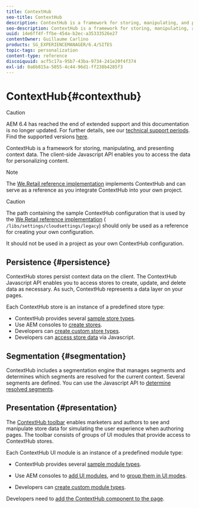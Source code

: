 ```yaml
---
title: ContextHub
seo-title: ContextHub
description: ContextHub is a framework for storing, manipulating, and presenting context data
seo-description: ContextHub is a framework for storing, manipulating, and presenting context data
uuid: 14e6ff4f-ffbe-454a-b2ec-a35333526e27
contentOwner: Guillaume Carlino
products: SG_EXPERIENCEMANAGER/6.4/SITES
topic-tags: personalization
content-type: reference
discoiquuid: acf5c17a-95b7-43ba-9734-241e20f4f374
exl-id: 0a6b815a-5055-4c44-96d1-ff238b4285f3
---
```

# ContextHub{#contexthub}

>[!CAUTION]
>
>AEM 6.4 has reached the end of extended support and this documentation is no longer updated. For further details, see our [technical support periods](https://helpx.adobe.com/support/programs/eol-matrix.html). Find the supported versions [here](https://experienceleague.adobe.com/docs/).

ContextHub is a framework for storing, manipulating, and presenting context data. The client-side Javascript API enables you to access the data for personalizing content.

>[!NOTE]
>
>The [We.Retail reference implementation](/help/sites-developing/we-retail.md) implements ContextHub and can serve as a reference as you integrate ContextHub into your own project.

>[!CAUTION]
>
>The path containing the sample ContextHub configuration that is used by the [We.Retail reference implementation](/help/sites-developing/we-retail.md) ( `/libs/settings/cloudsettings/legacy`) should only be used as a reference for creating your own configuration.
>
>It should not be used in a project as your own ContextHub configuration.

## Persistence {#persistence}

ContextHub stores persist context data on the client. The ContextHub Javascript API enables you to access stores to create, update, and delete data as necessary. As such, ContextHub represents a data layer on your pages.

Each ContextHub store is an instance of a predefined store type:

* ContextHub provides several [sample store types](/help/sites-developing/ch-samplestores.md).
* Use AEM consoles to [create stores](/help/sites-administering/contexthub-config.md#creating-a-contexthub-store).
* Developers can [create custom store types](/help/sites-developing/ch-extend.md#creating-custom-store-candidates). 
* Developers can [access store data](/help/sites-developing/ch-adding.md#interacting-with-contexthub-stores) via Javascript.

## Segmentation {#segmentation}

ContextHub includes a segmentation engine that manages segments and determines which segments are resolved for the current context. Several segments are defined. You can use the Javascript API to [determine resolved segments](/help/sites-developing/ch-adding.md#determining-resolved-contexthub-segments).

## Presentation {#presentation}

The [ContextHub toolbar](/help/sites-authoring/ch-previewing.md) enables marketers and authors to see and manipulate store data for simulating the user experience when authoring pages. The toolbar consists of groups of UI modules that provide access to ContextHub stores.

Each ContextHub UI module is an instance of a predefined module type:

* ContextHub provides several [sample module types](/help/sites-developing/ch-samplemodules.md).
* Use AEM consoles to [add UI modules](/help/sites-administering/contexthub-config.md#adding-a-ui-module), and to [group them in UI modes](/help/sites-administering/contexthub-config.md#adding-a-ui-mode).

* Developers can [create custom module types](/help/sites-developing/ch-extend.md#creating-contexthub-ui-module-types).

Developers need to [add the ContextHub component to the page](/help/sites-developing/ch-adding.md).
